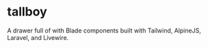 # tallboy
A drawer full of with Blade components built with Tailwind, AlpineJS, Laravel, and Livewire.
